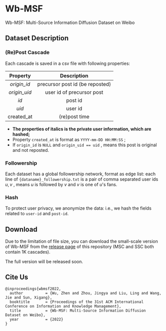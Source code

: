 # Wb-MSF
Wb-MSF: Multi-Source Information Diffusion Dataset on Weibo

## Dataset Description
### (Re)Post Cascade

Each cascade is saved in a csv file with following properties:

|   Property   |         Description          |
| :----------: | :--------------------------: |
|   *origin_id*   | precursor post id (be reposted) |
| *origin_uid* |  user id of precursor post   |
|     *id*     |           post id            |
|    *uid*     |           user id            |
|  created_at  |        (re)post time         |

- **The properties of italics is the private user information, which are hashed;**
- Property `created_at` is format as `YYYY-mm-DD HH:MM:SS` ;
- If `origin_id` is `NULL` and `origin_uid == uid` , means this post is original and not reposted.

### Followership

Each dataset has a global followership network, format as edge list: each line of `{dataname}_followership.txt` is a pair of comma separated user ids $u,v$ , means $u$ is followed by $v$ and $v$ is one of $u$'s fans. 

### Hash
To protect user privacy, we anonymize the data: i.e., we hash the fields related to `user-id` and `post-id`.

## Download
Due to the limitation of file size, you can download the small-scale version of Wb-MSF from the [release page](https://github.com/Les1ie/Wb-MSF/releases/tag/v0.0.1) of this repository (MSC and SSC both contain 1K cascades).

The full version will be released soon.

## Cite Us
```
@inproceedings{wbmsf2022,
  author          = {Wu, Zhen and Zhou, Jingya and Liu, Ling and Wang, Jie and Sun, Xigang},
  booktitle       = {Proceedings of the 31st ACM International Conference on Information and Knowledge Management},
  title           = {Wb-MSF: Multi-Source Information Diffusion Dataset on Weibo},
  year            = {2022}
}
```
